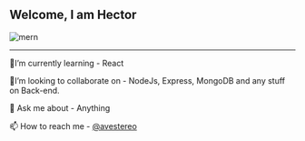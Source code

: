 ## Welcome, I am Hector
![mern](https://user-images.githubusercontent.com/58500221/87241978-6b838380-c420-11ea-8ef3-34cc16d8cd5f.png)


___
🧐I’m currently learning - React

🤝I’m looking to collaborate on - NodeJs, Express, MongoDB and any stuff on Back-end.

💬 Ask me about - Anything

📫 How to reach me - [@avestereo](https://www.twitter.com/avestereo)


